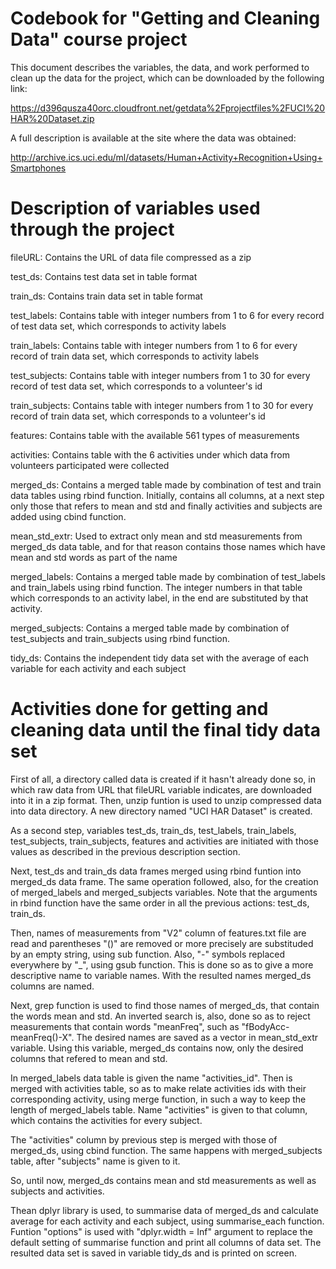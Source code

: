 # Codebook for "Getting and Cleaning Data" course project
This document describes the variables, the data, and work performed to clean up the data for the project, 
which can be downloaded by the following link:

https://d396qusza40orc.cloudfront.net/getdata%2Fprojectfiles%2FUCI%20HAR%20Dataset.zip

A full description is available at the site where the data was obtained:

http://archive.ics.uci.edu/ml/datasets/Human+Activity+Recognition+Using+Smartphones

# Description of variables used through the project
fileURL: Contains the URL of data file compressed as a zip

test_ds: Contains test data set in table format

train_ds: Contains train data set in table format

test_labels: Contains table with integer numbers from 1 to 6 for every record of test data set, which corresponds to activity labels

train_labels: Contains table with integer numbers from 1 to 6 for every record of train data set, which corresponds to activity labels

test_subjects: Contains table with integer numbers from 1 to 30 for every record of test data set, which corresponds to a volunteer's id

train_subjects: Contains table with integer numbers from 1 to 30 for every record of train data set, which corresponds to a volunteer's id

features: Contains table with the available 561 types of measurements

activities: Contains table with the 6 activities under which data from volunteers participated were collected

merged_ds: Contains a merged table made by combination of test and train data tables using rbind function. Initially, contains all columns, at a next step only those that refers to mean and std and finally activities and subjects are added using cbind function.

mean_std_extr: Used to extract only mean and std measurements from merged_ds data table, and for that reason contains those names which have mean and std words as part of the name

merged_labels: Contains a merged table made by combination of test_labels and train_labels using rbind function. The integer numbers in that table which corresponds to an activity label, in the end are substituted by that activity.

merged_subjects: Contains a merged table made by combination of test_subjects and train_subjects using rbind function.

tidy_ds: Contains the independent tidy data set with the average of each variable for each activity and each subject

# Activities done for getting and cleaning data until the final tidy data set

First of all, a directory called data is created if it hasn't already done so, in which raw data from URL that fileURL variable indicates, are downloaded into it in a zip format. Then, unzip funtion is used to unzip compressed data into data directory. A new directory named "UCI HAR Dataset" is created.

As a second step, variables test_ds, train_ds, test_labels, train_labels, test_subjects, train_subjects, features and activities are initiated with those values as described in the previous description section. 

Next, test_ds and train_ds data frames merged using rbind funtion into merged_ds data frame. The same operation followed, also, for the creation of merged_labels and merged_subjects variables. Note that the arguments in rbind function have the same order in all the previous actions: test_ds, train_ds.

Then, names of measurements from "V2" column of features.txt file are read and parentheses "()" are removed or more precisely are substituded by an empty string, using sub function. Also, "-" symbols replaced everywhere by "_", using gsub function. This is done so as to give a more descriptive name to variable names. With the resulted names merged_ds columns are named.

Next, grep function is used to find those names of merged_ds, that contain the words mean and std. An inverted search is, also, done so as to reject measurements that contain words "meanFreq", such as "fBodyAcc-meanFreq()-X". The desired names are saved as a vector in mean_std_extr variable. Using this variable, merged_ds contains now, only the desired columns that refered to mean and std.

In merged_labels data table is given the name "activities_id". Then is merged with activities table, so as to make relate activities ids with their corresponding activity, using merge function, in such a way to keep the length of merged_labels table. Name "activities" is given to that column, which contains the activities for every subject.

The "activities" column by previous step is merged with those of merged_ds, using cbind function. The same happens with merged_subjects table, after "subjects" name is given to it.

So, until now, merged_ds contains mean and std measurements as well as subjects and activities.

Thean dplyr library is used, to summarise data of merged_ds and calculate average for each activity and each subject, using summarise_each function. Funtion "options" is used with "dplyr.width = Inf" argument to replace the default setting of summarise function and print all columns of data set. The resulted data set is saved in variable tidy_ds and is printed on screen.













